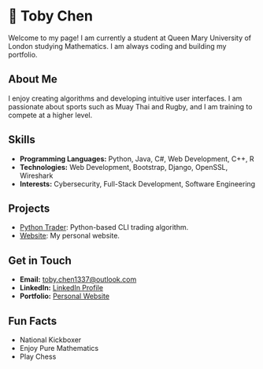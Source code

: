 <!DOCTYPE html>
<html lang="en">
<head>
    <meta charset="UTF-8">
    <meta name="viewport" content="width=device-width, initial-scale=1.0">
    <link href="https://cdn.jsdelivr.net/npm/bootstrap@5.3.2/dist/css/bootstrap.min.css" rel="stylesheet">
</head>
<body class="bg-light text-dark">
    <div class="container mt-5">
        <h1 class="mb-4"><span class=h1>🤩</span> Toby Chen</h1>
        <p>Welcome to my page! I am currently a student at Queen Mary University of London studying Mathematics. I am always coding and building my portfolio.</p>
        <section class="mt-5">
            <h2>About Me</h2>
            <p>I enjoy creating algorithms and developing intuitive user interfaces. I am passionate about sports such as Muay Thai and Rugby, and I am training to compete at a higher level.</p>
        </section>
        <section class="mt-5">
            <h2>Skills</h2>
            <ul>
                <li><strong>Programming Languages:</strong> Python, Java, C#, Web Development, C++, R</li>
                <li><strong>Technologies:</strong> Web Development, Bootstrap, Django, OpenSSL, Wireshark</li>
                <li><strong>Interests:</strong> Cybersecurity, Full-Stack Development, Software Engineering</li>
            </ul>
        </section>
        <section class="mt-5">
            <h2>Projects</h2>
            <ul>
                <li><a href="https://github.com/ToadBoyChen/Trader" target="_blank">Python Trader</a>: Python-based CLI trading algorithm.</li>
                <li><a href="https://github.com/ToadBoyChen/ToadBoyChen.github.io" target="_blank">Website</a>: My personal website.</li>
            </ul>
        </section>
        <section class="mt-5">
            <h2>Get in Touch</h2>
            <ul>
                <li><strong>Email:</strong> <a href="mailto:toby.chen1337@outlook.com">toby.chen1337@outlook.com</a></li>
                <li><strong>LinkedIn:</strong> <a href="https://www.linkedin.com/in/toby-chen-167519298/" target="_blank">LinkedIn Profile</a></li>
                <li><strong>Portfolio:</strong> <a href="https://toadboychen.github.io" target="_blank">Personal Website</a></li>
            </ul>
        </section>
        <section class="mt-5 mb-5">
            <h2>Fun Facts</h2>
            <ul>
                <li>National Kickboxer</li>
                <li>Enjoy Pure Mathematics</li>
                <li>Play Chess</li>
            </ul>
        </section>
    </div>
</body>
</html>
